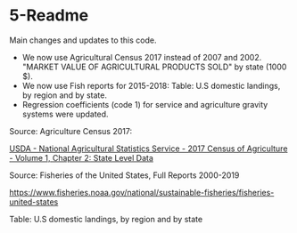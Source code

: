 # 5-Readme		

Main changes and updates to this code.

- We now use Agricultural Census 2017 instead of 2007 and 2002. "MARKET VALUE OF AGRICULTURAL PRODUCTS  SOLD" by state (1000 $). 
- We now use Fish reports for 2015-2018: Table: U.S domestic landings, by region and by state.
- Regression coefficients (code 1) for service and agriculture gravity systems were updated. 



Source: Agriculture Census 2017:

[USDA - National Agricultural Statistics Service - 2017 Census of Agriculture - Volume 1, Chapter 2: State Level Data](https://www.nass.usda.gov/Publications/AgCensus/2017/Full_Report/Volume_1,_Chapter_2_US_State_Level/)

Source: Fisheries of the United States,  Full Reports 2000-2019

https://www.fisheries.noaa.gov/national/sustainable-fisheries/fisheries-united-states

Table: U.S domestic landings, by region and by state